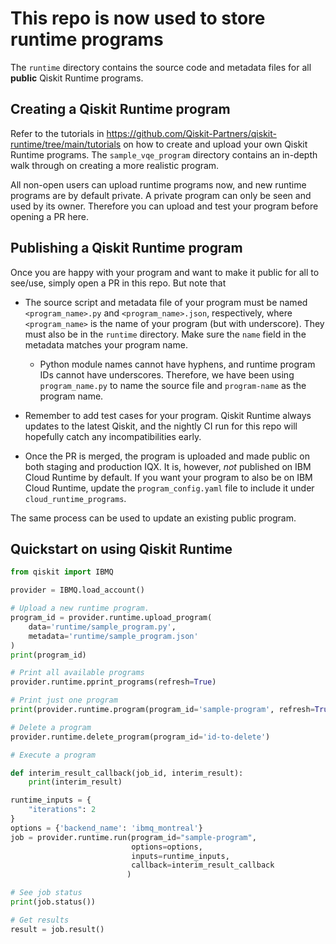 # This repo is now used to store runtime programs

The `runtime` directory contains the source code and metadata files for all **public** Qiskit Runtime
programs. 

## Creating a Qiskit Runtime program

Refer to the tutorials in https://github.com/Qiskit-Partners/qiskit-runtime/tree/main/tutorials
on how to create and upload your own Qiskit Runtime programs. The `sample_vqe_program` directory 
contains an in-depth walk through on creating a more realistic program.

All non-open users can upload runtime programs now, and new runtime programs are by default private.
A private program can only be seen and used by its owner. Therefore you can upload and 
test your program before opening a PR here.    

## Publishing a Qiskit Runtime program

Once you are happy with your program and want to make it public for all to see/use, simply open
a PR in this repo. But note that

- The source script and metadata file of your program must be named `<program_name>.py` and 
`<program_name>.json`, respectively, where `<program_name>` is the name of your program (but with 
 underscore).
 They must also be in the `runtime` directory. Make sure the `name` field in the metadata matches
 your program name.
 
    - Python module names cannot have hyphens, and runtime program IDs cannot have underscores. Therefore, 
    we have been using `program_name.py` to name the source file and `program-name` as the program name.

- Remember to add test cases for your program. Qiskit Runtime always updates to the latest Qiskit, and
the nightly CI run for this repo will hopefully catch any incompatibilities early. 

- Once the PR is merged, the program is uploaded and made public on both staging and production IQX. 
It is, however, _not_ published on IBM Cloud Runtime by default. If
you want your program to also be on IBM Cloud Runtime, update the `program_config.yaml` file to include
it under `cloud_runtime_programs`.

The same process can be used to update an existing public program.

## Quickstart on using Qiskit Runtime

```python
from qiskit import IBMQ

provider = IBMQ.load_account()

# Upload a new runtime program.
program_id = provider.runtime.upload_program(
    data='runtime/sample_program.py', 
    metadata='runtime/sample_program.json'
)
print(program_id)

# Print all available programs
provider.runtime.pprint_programs(refresh=True)

# Print just one program
print(provider.runtime.program(program_id='sample-program', refresh=True))

# Delete a program
provider.runtime.delete_program(program_id='id-to-delete')

# Execute a program

def interim_result_callback(job_id, interim_result):
    print(interim_result)

runtime_inputs = {
    "iterations": 2
}
options = {'backend_name': 'ibmq_montreal'}
job = provider.runtime.run(program_id="sample-program",
                           options=options,
                           inputs=runtime_inputs,
                           callback=interim_result_callback
                          )

# See job status
print(job.status())

# Get results
result = job.result()
```
